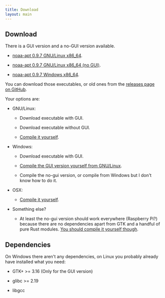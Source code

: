 ```yaml
---
title: Download
layout: main
---
```


## Download

There is a GUI version and a no-GUI version available.

- [noaa-apt 0.9.7 GNU/Linux x86_64](https://github.com/martinber/noaa-apt/releases/download/v0.9.7/noaa-apt-0.9.7-x86_64-linux-gnu.zip).

- [noaa-apt 0.9.7 GNU/Linux x86_64 (no GUI)](https://github.com/martinber/noaa-apt/releases/download/v0.9.7/noaa-apt-0.9.7-x86_64-linux-gnu-nogui.zip).

- [noaa-apt 0.9.7 Windows x86_64](https://github.com/martinber/noaa-apt/releases/download/v0.9.7/noaa-apt-0.9.7-x86_64-windows-gnu.zip).

You can download those executables, or old ones from the
[releases page on GitHub](https://github.com/martinber/noaa-apt/releases).

Your options are:

- GNU/Linux:

    - Download executable with GUI.

    - Download executable without GUI.

    - [Compile it yourself](./development.html#compilation).

- Windows:

    - Download executable with GUI.

    - [Compile the GUI version yourself from GNU/Linux](./development.html#compilation).

    - Compile the no-gui version, or compile from Windows but I don't know how to
      do it.

- OSX:

  - [Compile it yourself](./development.html#compilation).

- Something else?

    - At least the no-gui version should work everywhere (Raspberry Pi?) because
      there are no dependencies apart from GTK and a handful of pure Rust
      modules.
      [You should compile it yourself though](./development.html#compilation).

## Dependencies

On Windows there aren't any dependencies, on Linux you probably already have
installed what you need:

- GTK+ >= 3.16 (Only for the GUI version)

- glibc >= 2.19

- libgcc
